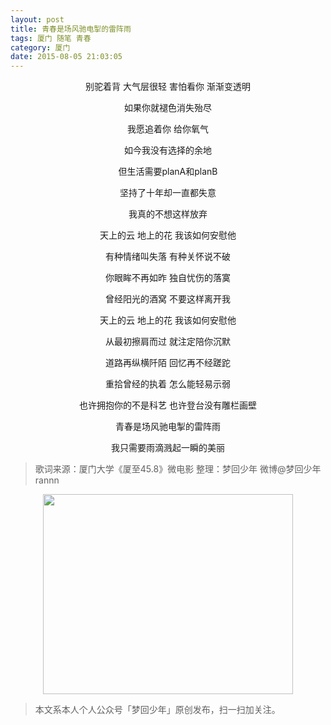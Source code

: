 ```yaml
---
layout: post
title: 青春是场风驰电掣的雷阵雨
tags: 厦门 随笔 青春
category: 厦门
date: 2015-08-05 21:03:05
---
```


<div align="center">
别驼着背 大气层很轻 害怕看你 渐渐变透明<br/>

如果你就褪色消失殆尽<br/>

我愿追着你 给你氧气<br/>

如今我没有选择的余地<br/>

但生活需要planA和planB<br/>

坚持了十年却一直都失意<br/>

我真的不想这样放弃<br/>

天上的云 地上的花 我该如何安慰他<br/>

有种情绪叫失落 有种关怀说不破<br/>

你眼眸不再如昨 独自忧伤的落寞<br/>

曾经阳光的酒窝 不要这样离开我<br/>

天上的云 地上的花 我该如何安慰他<br/>

从最初擦肩而过 就注定陪你沉默<br/>

道路再纵横阡陌 回忆再不经蹉跎<br/>

重拾曾经的执着 怎么能轻易示弱<br/>

也许拥抱你的不是科艺 也许登台没有雕栏画壁<br/>

青春是场风驰电掣的雷阵雨<br/>

我只需要雨滴溅起一瞬的美丽<br/>
</div>

> 歌词来源：厦门大学《厦至45.8》微电影 整理：梦回少年 微博@梦回少年rannn

<div align="center">
<img src="http://7xlkoc.com1.z0.glb.clouddn.com/qrcodenew.jpg" width="400" height="320" />
</div>

> 本文系本人个人公众号「梦回少年」原创发布，扫一扫加关注。